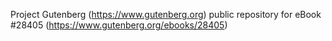 Project Gutenberg (https://www.gutenberg.org) public repository for eBook #28405 (https://www.gutenberg.org/ebooks/28405)
